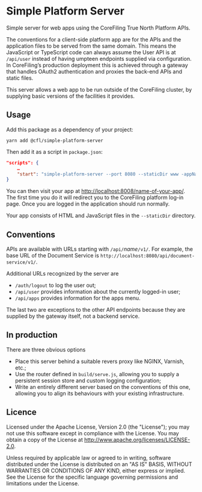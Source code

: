 Simple Platform Server
======================

Simple server for web apps using the CoreFiling True North Platform APIs.

The conventions for a client-side platform app are for the APIs and the
application files to be served from the same domain. This means the JavaScript
or TypeScript code can always assume the User API is at `/api/user` instead of
having umpteen endpoints supplied via configuration. In CoreFiling’s production
deployment this is achieved through a gateway that handles OAuth2
authentication and proxies the back-end APIs and static files.

This server allows a web app to be run outside of the CoreFiling cluster, by
supplying basic versions of the facilities it provides.


Usage
-----

Add this package as a dependency of your project:

```shell
yarn add @cfl/simple-platform-server
```

Then add it as a script in `package.json`:

```json
"scripts": {
    …
    "start": "simple-platform-server --port 8080 --staticDir www -appName name-of-your-app"
}
```

You can then visit your app at <http://localhost:8008/name-of-your-app/>. The
first time you do it will redirect you to the CoreFiling platform log-in page.
Once you are logged in the application should run normally.

Your app consists of HTML and JavaScript files in the `--staticDir` directory.


Conventions
-----------

APIs are available with URLs starting with `/api/`_name_`/v1/`. For example, the base URL of the Document Service is
`http://localhost:8080/api/document-service/v1/`.

Additional URLs recognized by the server are

* `/auth/logout` to log the user out;
* `/api/user` provides information about the currently logged-in user;
* `/api/apps` provides information for the apps menu.

The last two are exceptions to the other API endpoints because they are supplied by the gateway itself, not a backend service.


In production
-------------

There are three obvious options

* Place this server behind a suitable revers proxy like NGINX, Varnish, etc.;
* Use the router defined in `build/serve.js`, allowing you to supply a
  persistent session store and custom logging configuration;
* Write an entirely different server based on the conventions of this one,
  allowing you to align its behaviours with your existing infrastructure.


Licence
-------

Licensed under the Apache License, Version 2.0 (the "License");
you may not use this software except in compliance with the License.
You may obtain a copy of the License at <http://www.apache.org/licenses/LICENSE-2.0>.

Unless required by applicable law or agreed to in writing, software
distributed under the License is distributed on an "AS IS" BASIS,
WITHOUT WARRANTIES OR CONDITIONS OF ANY KIND, either express or implied.
See the License for the specific language governing permissions and
limitations under the License.

